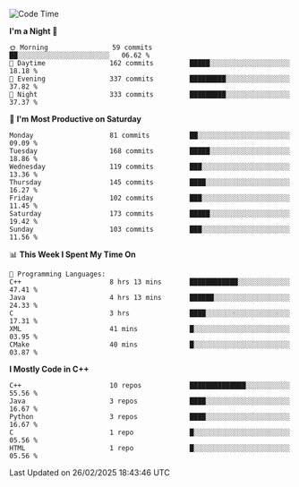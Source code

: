 <!--START_SECTION:waka-->
![Code Time](http://img.shields.io/badge/Code%20Time-294%20hrs%2048%20mins-blue)

**I'm a Night 🦉** 

```text
🌞 Morning                59 commits          ██░░░░░░░░░░░░░░░░░░░░░░░   06.62 % 
🌆 Daytime                162 commits         █████░░░░░░░░░░░░░░░░░░░░   18.18 % 
🌃 Evening                337 commits         █████████░░░░░░░░░░░░░░░░   37.82 % 
🌙 Night                  333 commits         █████████░░░░░░░░░░░░░░░░   37.37 % 
```
📅 **I'm Most Productive on Saturday** 

```text
Monday                   81 commits          ██░░░░░░░░░░░░░░░░░░░░░░░   09.09 % 
Tuesday                  168 commits         █████░░░░░░░░░░░░░░░░░░░░   18.86 % 
Wednesday                119 commits         ███░░░░░░░░░░░░░░░░░░░░░░   13.36 % 
Thursday                 145 commits         ████░░░░░░░░░░░░░░░░░░░░░   16.27 % 
Friday                   102 commits         ███░░░░░░░░░░░░░░░░░░░░░░   11.45 % 
Saturday                 173 commits         █████░░░░░░░░░░░░░░░░░░░░   19.42 % 
Sunday                   103 commits         ███░░░░░░░░░░░░░░░░░░░░░░   11.56 % 
```


📊 **This Week I Spent My Time On** 

```text
💬 Programming Languages: 
C++                      8 hrs 13 mins       ████████████░░░░░░░░░░░░░   47.41 % 
Java                     4 hrs 13 mins       ██████░░░░░░░░░░░░░░░░░░░   24.33 % 
C                        3 hrs               ████░░░░░░░░░░░░░░░░░░░░░   17.31 % 
XML                      41 mins             █░░░░░░░░░░░░░░░░░░░░░░░░   03.95 % 
CMake                    40 mins             █░░░░░░░░░░░░░░░░░░░░░░░░   03.87 % 
```

**I Mostly Code in C++** 

```text
C++                      10 repos            ██████████████░░░░░░░░░░░   55.56 % 
Java                     3 repos             ████░░░░░░░░░░░░░░░░░░░░░   16.67 % 
Python                   3 repos             ████░░░░░░░░░░░░░░░░░░░░░   16.67 % 
C                        1 repo              █░░░░░░░░░░░░░░░░░░░░░░░░   05.56 % 
HTML                     1 repo              █░░░░░░░░░░░░░░░░░░░░░░░░   05.56 % 
```




 Last Updated on 26/02/2025 18:43:46 UTC
<!--END_SECTION:waka-->
